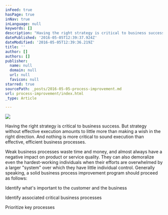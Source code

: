 ```yaml
---
inFeed: true
hasPage: true
inNav: true
inLanguage: null
keywords: []
description: "Having the right strategy is critical to business success.\nBut strategy without effective execution amounts to little more than making a wish in the right direction.\nAnd nothing is more critical to sound execution than effective, efficient business processes.\nWeak business processes waste time and money, and almost always have a negative impact on product or service quality.  They can also demoralize even the hardest-working individuals when their efforts are overwhelmed by a larger “system” over which they have little individual control.\n\nGenerally speaking, a solid business process improvement program should proceed as follows:\_"
datePublished: '2016-05-05T12:39:37.924Z'
dateModified: '2016-05-05T12:39:36.219Z'
title: ''
author: []
authors: []
publisher:
  name: null
  domain: null
  url: null
  favicon: null
starred: true
sourcePath: _posts/2016-05-05-process-improvement.md
url: process-improvement/index.html
_type: Article

---
```

![](https://the-grid-user-content.s3-us-west-2.amazonaws.com/ce76b817-b1e7-46fb-b8e1-127e71ca06e2.jpg)

Having the right strategy is critical to business success.
But strategy without effective execution amounts to little more than making a wish in the right direction.
And nothing is more critical to sound execution than effective, efficient business processes.
  
Weak business processes waste time and money, and almost always have a negative impact on product or service quality. They can also demoralize even the hardest-working individuals when their efforts are overwhelmed by a larger "system" over which they have little individual control.
Generally speaking, a solid business process improvement program should proceed as follows: 

Identify what's important to the customer and the business

Identify associated critical business processes 

Prioritize key processes